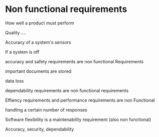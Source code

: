 # Non functional requirements

How well a product must perform

Quality ....

Accuracy of a system's sensors

If a system is off

accuracy and safety requirements are non functional Requirements

important documents are stored

data loss

dependability requirements are non functional requirements

Effiency requirements and performance requirements are non Functional

handling a certain number of responses

Software flexibility is a maintenability requirement (also non functional)

Accuracy, security, dependability

